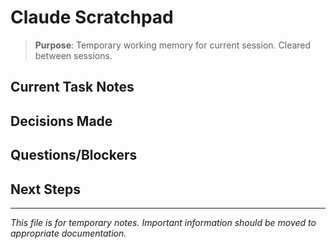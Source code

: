 # Claude Scratchpad

> **Purpose**: Temporary working memory for current session. Cleared between sessions.

## Current Task Notes
<!-- Add working notes here -->

## Decisions Made
<!-- Track key decisions -->

## Questions/Blockers
<!-- Note any issues -->

## Next Steps
<!-- What to do next -->

---
*This file is for temporary notes. Important information should be moved to appropriate documentation.*